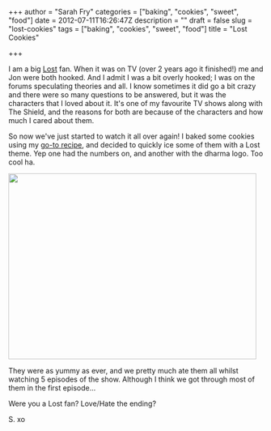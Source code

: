 +++
author = "Sarah Fry"
categories = ["baking", "cookies", "sweet", "food"]
date = 2012-07-11T16:26:47Z
description = ""
draft = false
slug = "lost-cookies"
tags = ["baking", "cookies", "sweet", "food"]
title = "Lost Cookies"

+++


I am a big <a href="http://www.imdb.com/title/tt0411008/" target="_blank">Lost</a> fan. When it was on TV (over 2 years ago it finished!) me and Jon were both hooked. And I admit I was a bit overly hooked; I was on the forums speculating theories and all. I know sometimes it did go a bit crazy and there were so many questions to be answered, but it was the characters that I loved about it. It's one of my favourite TV shows along with The Shield, and the reasons for both are because of the characters and how much I cared about them.

So now we've just started to watch it all over again! I baked some cookies using my <a title="Chewy ‘Millie’s Cookie Style’ Cookies" href="http://sweetaspi.co.uk/chewy-millies-cookie-style-cookies/">go-to recipe</a>, and decided to quickly ice some of them with a Lost theme. Yep one had the numbers on, and another with the dharma logo. Too cool ha.

<a href="http://sweetaspi.co.uk/content/images/2012/07/lostcookie.jpg"><img class="aligncenter size-full wp-image-1018" title="lostcookie" src="http://sweetaspi.co.uk/content/images/2012/07/lostcookie.jpg" alt="" width="490" height="367" /></a>

They were as yummy as ever, and we pretty much ate them all whilst watching 5 episodes of the show. Although I think we got through most of them in the first episode...

Were you a Lost fan? Love/Hate the ending?

S. xo

